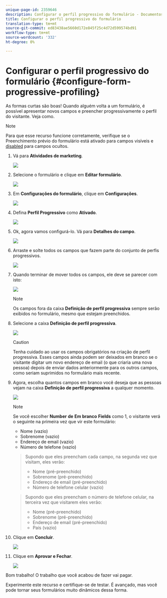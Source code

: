```yaml
---
unique-page-id: 2359646
description: Configurar o perfil progressivo do formulário - Documentos de marketing - Documentação do produto
title: Configurar o perfil progressivo do formulário
translation-type: tm+mt
source-git-commit: ed83438ae5660d172e845f25c4d72d599574bd91
workflow-type: tm+mt
source-wordcount: '332'
ht-degree: 0%

---
```



# Configurar o perfil progressivo do formulário {#configure-form-progressive-profiling}

As formas curtas são boas! Quando alguém volta a um formulário, é possível apresentar novos campos e preencher progressivamente o perfil do visitante. Veja como.

>[!NOTE]
>
>Para que esse recurso funcione corretamente, verifique se o Preenchimento prévio do formulário está ativado para campos visíveis e [disabled](/help/marketo/product-docs/demand-generation/forms/form-fields/disable-pre-fill-for-a-form-field.md) para campos ocultos.

1. Vá para **Atividades de marketing**.

   ![](assets/ma-1.png)

1. Selecione o formulário e clique em **Editar formulário**.

   ![](assets/image2014-9-15-12-3a31-3a20.png)

1. Em **Configurações do formulário**, clique em **Configurações**.

   ![](assets/image2014-9-15-12-3a31-3a29.png)

1. Defina **Perfil Progressivo** como **Ativado**.

   ![](assets/image2014-9-15-12-3a31-3a47.png)

1. Ok, agora vamos configurá-lo. Vá para **Detalhes do campo**.

   ![](assets/image2014-9-15-12-3a31-3a55.png)

1. Arraste e solte todos os campos que fazem parte do conjunto de perfis progressivos.

   ![](assets/image2014-9-15-12-3a32-3a3.png)

1. Quando terminar de mover todos os campos, ele deve se parecer com isto:

   ![](assets/image2014-9-15-12-3a32-3a12.png)

   >[!NOTE]
   >
   >Os campos fora da caixa **Definição de perfil progressiva** sempre serão exibidos no formulário, mesmo que estejam preenchidos.

1. Selecione a caixa **Definição de perfil progressiva**.

   ![](assets/image2014-9-15-12-3a32-3a19.png)

   >[!CAUTION]
   >
   >Tenha cuidado ao usar os campos obrigatórios na criação de perfil progressiva. Esses campos ainda podem ser deixados em branco se o visitante digitar um novo endereço de email (o que criaria uma nova pessoa) depois de enviar dados anteriormente para os outros campos, como seriam suprimidos no formulário mais recente.

1. Agora, escolha quantos campos em branco você deseja que as pessoas vejam na caixa **Definição de perfil progressiva** a qualquer momento.

   ![](assets/image2014-9-15-12-3a32-3a26.png)

   >[!NOTE]
   >
   >Se você escolher **Number** **de** **Em branco** **Fields** como 1, o visitante verá o seguinte na primeira vez que vir este formulário:
   >
   >* Nome (vazio)
   >* Sobrenome (vazio)
   >* Endereço de email (vazio)
   >* Número de telefone (vazio)

   >
   >Supondo que eles preencham cada campo, na segunda vez que visitam, eles verão:
   >
   >* Nome (pré-preenchido)
   >* Sobrenome (pré-preenchido)
   >* Endereço de email (pré-preenchido)
   >* Número de telefone celular (vazio)

   >
   >Supondo que eles preencham o número de telefone celular, na terceira vez que visitarem eles verão:
   >
   >* Nome (pré-preenchido)
   >* Sobrenome (pré-preenchido)
   >* Endereço de email (pré-preenchido)
   >* País (vazio)


1. Clique em **Concluir**.

   ![](assets/image2014-9-15-12-3a33-3a35.png)

1. Clique em **Aprovar e Fechar**.

   ![](assets/image2014-9-15-12-3a33-3a45.png)

Bom trabalho! O trabalho que você acabou de fazer vai pagar.

Experimente este recurso e certifique-se de testar. É avançado, mas você pode tornar seus formulários muito dinâmicos dessa forma.
